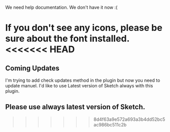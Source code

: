 We need help documentation. We don't have it now :(

If you don't see any icons, please be sure about the font installed.
<<<<<<< HEAD
=======

## Coming Updates
I'm trying to add check updates method in the plugin but now you need to update manuel. I'd like to use Latest version of Sketch always with this plugin.


## Please use always latest version of Sketch.
>>>>>>> 8d4f63a9e572a693a3b4dd52bc5ac986bc511c2b
